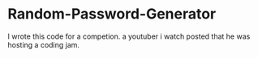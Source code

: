 # Random-Password-Generator

I wrote this code for a competion.
a youtuber i watch posted that he was hosting a coding jam.
